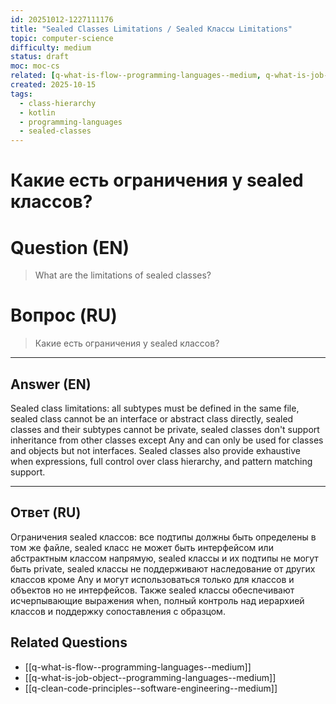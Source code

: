 ```yaml
---
id: 20251012-1227111176
title: "Sealed Classes Limitations / Sealed Классы Limitations"
topic: computer-science
difficulty: medium
status: draft
moc: moc-cs
related: [q-what-is-flow--programming-languages--medium, q-what-is-job-object--programming-languages--medium, q-clean-code-principles--software-engineering--medium]
created: 2025-10-15
tags:
  - class-hierarchy
  - kotlin
  - programming-languages
  - sealed-classes
---
```

# Какие есть ограничения у sealed классов?

# Question (EN)
> What are the limitations of sealed classes?

# Вопрос (RU)
> Какие есть ограничения у sealed классов?

---

## Answer (EN)

Sealed class limitations: all subtypes must be defined in the same file, sealed class cannot be an interface or abstract class directly, sealed classes and their subtypes cannot be private, sealed classes don't support inheritance from other classes except Any and can only be used for classes and objects but not interfaces. Sealed classes also provide exhaustive when expressions, full control over class hierarchy, and pattern matching support.

---

## Ответ (RU)

Ограничения sealed классов: все подтипы должны быть определены в том же файле, sealed класс не может быть интерфейсом или абстрактным классом напрямую, sealed классы и их подтипы не могут быть private, sealed классы не поддерживают наследование от других классов кроме Any и могут использоваться только для классов и объектов но не интерфейсов. Также sealed классы обеспечивают исчерпывающие выражения when, полный контроль над иерархией классов и поддержку сопоставления с образцом.

## Related Questions

- [[q-what-is-flow--programming-languages--medium]]
- [[q-what-is-job-object--programming-languages--medium]]
- [[q-clean-code-principles--software-engineering--medium]]
